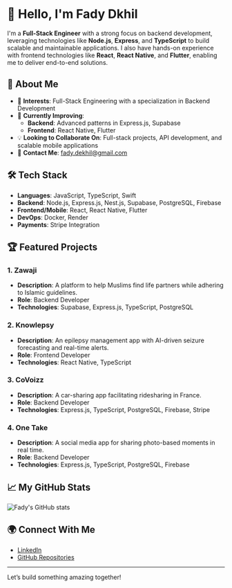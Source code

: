 # 👋 Hello, I'm Fady Dkhil  

I'm a **Full-Stack Engineer** with a strong focus on backend development, leveraging technologies like **Node.js**, **Express**, and **TypeScript** to build scalable and maintainable applications. I also have hands-on experience with frontend technologies like **React**, **React Native**, and **Flutter**, enabling me to deliver end-to-end solutions.  

## 🌟 About Me  
- 🚀 **Interests**: Full-Stack Engineering with a specialization in Backend Development  
- 🌱 **Currently Improving**:  
  - **Backend**: Advanced patterns in Express.js, Supabase  
  - **Frontend**: React Native, Flutter  
- 💡 **Looking to Collaborate On**: Full-stack projects, API development, and scalable mobile applications  
- 📧 **Contact Me**: [fady.dekhil@gmail.com](mailto:fady.dekhil@gmail.com)  

## 🛠️ Tech Stack  
- **Languages**: JavaScript, TypeScript, Swift  
- **Backend**: Node.js, Express.js, Nest.js, Supabase, PostgreSQL, Firebase  
- **Frontend/Mobile**: React, React Native, Flutter  
- **DevOps**: Docker, Render  
- **Payments**: Stripe Integration  

## 🏆 Featured Projects  
### 1. **Zawaji**  
- **Description**: A platform to help Muslims find life partners while adhering to Islamic guidelines.  
- **Role**: Backend Developer  
- **Technologies**: Supabase, Express.js, TypeScript, PostgreSQL  

### 2. **Knowlepsy**  
- **Description**: An epilepsy management app with AI-driven seizure forecasting and real-time alerts.  
- **Role**: Frontend Developer  
- **Technologies**: React Native, TypeScript  

### 3. **CoVoizz**  
- **Description**: A car-sharing app facilitating ridesharing in France.  
- **Role**: Backend Developer  
- **Technologies**: Express.js, TypeScript, PostgreSQL, Firebase, Stripe  

### 4. **One Take**  
- **Description**: A social media app for sharing photo-based moments in real time.  
- **Role**: Backend Developer  
- **Technologies**: Express.js, TypeScript, PostgreSQL, Firebase  

## 📈 My GitHub Stats  
![Fady's GitHub stats](https://github-readme-stats.vercel.app/api?username=FadyDkhil&show_icons=true&theme=radical)  

## 🌍 Connect With Me  
- [LinkedIn](https://www.linkedin.com/in/fady-dkhil-841880216/)  
- [GitHub Repositories](https://github.com/FadyDkhil)  

---

Let’s build something amazing together!  
